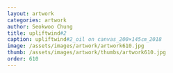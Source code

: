 ```yaml
---
layout: artwork 
categories: artwork 
author: Seokwoo Chung 
title: upliftwind#2 
caption: upliftwind#2_oil on canvas_200×145㎝_2018 
image: /assets/images/artwork/artwork610.jpg 
thumb: /assets/images/artwork/thumbs/artwork610.jpg 
order: 610 
---
```

